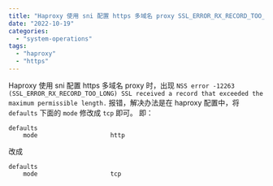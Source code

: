 ```yaml
---
title: "Haproxy 使用 sni 配置 https 多域名 proxy SSL_ERROR_RX_RECORD_TOO_LONG"
date: "2022-10-19"
categories: 
  - "system-operations"
tags: 
  - "haproxy"
  - "https"
---
```


Haproxy 使用 sni 配置 https 多域名 proxy 时，出现 `NSS error -12263 (SSL_ERROR_RX_RECORD_TOO_LONG) SSL received a record that exceeded the maximum permissible length.` 报错，解决办法是在 haproxy 配置中，将 `defaults` 下面的 `mode` 修改成 `tcp` 即可。 即：

```
defaults
    mode                    http
```

改成

```
defaults
    mode                    tcp
```
